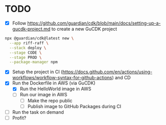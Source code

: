 # TODO
- [X] Follow https://github.com/guardian/cdk/blob/main/docs/setting-up-a-gucdk-project.md to create a new GuCDK project
```sh
npx @guardian/cdk@latest new \
  --app riff-raff \
  --stack deploy \
  --stage CODE \
  --stage PROD \
  --package-manager npm
```
- [x] Setup the project in CI (https://docs.github.com/en/actions/using-workflows/workflow-syntax-for-github-actions) and CD
- [x] Run the Dockerfile in AWS (via GuCDK)
   - [x] Run the HelloWorld image in AWS
   - [ ] Run our image in AWS
       - [ ] Make the repo public
       - [ ] Publish image to GitHub Packages during CI
- [ ] Run the task on demand
- [ ] Profit?